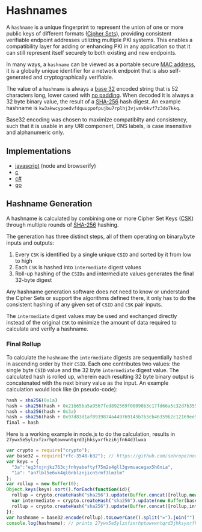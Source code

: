 # Hashnames

A `hashname` is a unique fingerprint to represent the union of one or more public keys of different formats ([Cipher Sets](e3x/cs/README.md)), providing consistent verifiable endpoint addresses utilizing multiple PKI systems. This enables a compatibility layer for adding or enhancing PKI in any application so that it can still represent itself securely to both existing and new endpoints.

In many ways, a `hashname` can be viewed as a portable secure [MAC address](http://en.wikipedia.org/wiki/MAC_address), it is a globally unique identifier for a network endpoint that is also self-generated and cryptographically verifiable.

The value of a `hashname` is always a [base 32](http://tools.ietf.org/html/rfc4648) encoded string that is 52 characters long, lower cased with [no padding](http://tools.ietf.org/html/rfc4648#section-3.2).  When decoded it is always a 32 byte binary value, the result of a [SHA-256](http://en.wikipedia.org/wiki/SHA-2) hash digest.  An example hashname is `kw3akwcypoedvfdquuppofpujbu7rplhj3vjvmvbkvf7z3do7kkq`.

Base32 encoding was chosen to maximize compatibilty and consistency, such that it is usable in any URI component, DNS labels, is case insensitive and alphanumeric only.

## Implementations

* [javascript](https://github.com/telehash/hashname) (node and browserify)
* [c](https://github.com/telehash/telehash-c/blob/master/src/lib/hashname.c)
* [c#](https://github.com/telehash/telehash.net/blob/master/Telehash.Net/Hashname.cs)
* [go](https://github.com/telehash/gogotelehash/tree/master/hashname)

## Hashname Generation

A hashname is calculated by combining one or more Cipher Set Keys ([CSK](e3x/cs/README.md)) through multiple rounds of [SHA-256](http://en.wikipedia.org/wiki/SHA-2) hashing.

The generation has three distinct steps, all of them operating on binary/byte inputs and outputs:

1. Every `CSK` is identified by a single unique `CSID` and sorted by it from low to high
2. Each `CSK` is hashed into `intermediate` digest values
3. Roll-up hashing of the `CSIDs` and intermediate values generates the final 32-byte digest

Any hashname generation software does not need to know or understand the Cipher Sets or support the algorithms defined there, it only has to do the consistent hashing of any given set of `CSID` and `CSK` pair inputs.

The `intermediate` digest values may be used and exchanged directly instead of the original `CSK` to minimize the amount of data required to calculate and verify a hashname.

### Final Rollup

To calculate the `hashname` the `intermediate` digests are sequentially hashed in ascending order by their `CSID`. Each one contributes two values: the single byte `CSID` value and the 32 byte `intermediate` digest value. The calculated hash is rolled up, wherein each resulting 32 byte binary output is concatenated with the next binary value as the input. An example calculation would look like (in pseudo-code):

```js
hash = sha256(0x1a)
hash = sha256(hash + 0x21b65ba5a9567fed892569f00090b3c17fd66a5c32d7b355940088605fa7f350)
hash = sha256(hash + 0x3a)
hash = sha256(hash + 0x97d83d1af8919874a449769145b7b3cb46359b2c12169ee53e683477bec47101)
final = hash
```

Here is a working example in node.js to do the calculation, results in `27ywx5e5ylzxfzxrhptowvwntqrd3jhksyxrfkzi6jfn64d3lwxa`

```js
var crypto = require("crypto");
var base32 = require("rfc-3548-b32"); // https://github.com/sehrope/node-rfc-3548-b32
var keys = {
  "3a":"eg3fxjnjkz763cjfnhyabeftyf75m2s4gll3gvmuacegax5h6nia",
  "1a": "an7lbl5e6vk4ql6nblznjicn5rmf3lmzlm"
};
var rollup = new Buffer(0);
Object.keys(keys).sort().forEach(function(id){
  rollup = crypto.createHash("sha256").update(Buffer.concat([rollup,new Buffer(id,"hex")])).digest();
  var intermediate = crypto.createHash("sha256").update(new Buffer(base32.decode(keys[id]),"binary")).digest();
  rollup = crypto.createHash("sha256").update(Buffer.concat([rollup,intermediate])).digest();
});
var hashname = base32.encode(rollup).toLowerCase().split("=").join(""); // normalize to lower case and remove padding
console.log(hashname); // prints 27ywx5e5ylzxfzxrhptowvwntqrd3jhksyxrfkzi6jfn64d3lwxa
```


